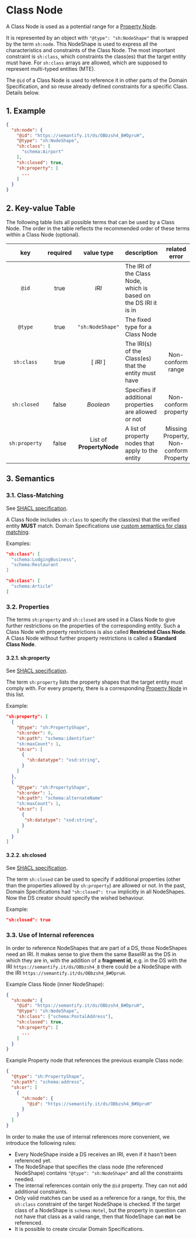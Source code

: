 # Class Node

A Class Node is used as a potential range for a [Property Node](./Property.md).

It is represented by an object with `"@type": "sh:NodeShape"` that is wrapped by the term `sh:node`. This NodeShape is used to express all the characteristics and constraints of the Class Node. The most important constraint is `sh:class`, which constraints the class(es) that the target entity must have. For `sh:class` arrays are allowed, which are supposed to represent multi-typed entities (MTE).

The `@id` of a Class Node is used to reference it in other parts of the Domain Specification, and so reuse already defined constraints for a specific Class. Details below. 

## 1. Example

```json
{
  "sh:node": {
    "@id": "https://semantify.it/ds/OBbzsh4_B#DpruH",
    "@type": "sh:NodeShape",
    "sh:class": [
      "schema:Airport"
    ],
    "sh:closed": true,
    "sh:property": [
      ...
    ]
  }
}
```

## 2. Key-value Table

The following table lists all possible terms that can be used by a Class Node. The order in the table reflects the recommended order of these terms within a Class Node (optional).

| key | required | value type | description | related error |
| :---: | :---: | :---: | :--- | :---: |
| `@id` | true | *IRI* | The IRI of the Class Node, which is based on the DS IRI it is in |
| `@type` | true | `"sh:NodeShape"` | The fixed type for a Class Node |
| `sh:class` | true | [ *IRI* ] | The IRI(s) of the Class(es) that the entity must have | Non-conform range |
| `sh:closed` | false | *Boolean* | Specifies if additional properties are allowed or not | Non-conform property |
| `sh:property` | false | List of **PropertyNode** | A list of property nodes that apply to the entity | Missing Property, Non-conform Property |

## 3. Semantics

### 3.1. Class-Matching

See [SHACL specification](https://www.w3.org/TR/shacl/#ClassConstraintComponent).

A Class Node includes `sh:class` to specify the class(es) that the verified entity **MUST** match. Domain Specifications use [custom semantics for class matching](./../VerificationReport/DS-Verification.md).

Examples:

```JSON
"sh:class": [
  "schema:LodgingBusiness",
  "schema:Restaurant
]
```

```JSON
"sh:class": [
  "schema:Article"
]
```

### 3.2. Properties

The terms `sh:property` and `sh:closed` are used in a Class Node to give further restrictions on the properties of the corresponding entity. Such a Class Node with property restrictions is also called **Restricted Class Node**. A Class Node without further property restrictions is called a **Standard Class Node**.

#### 3.2.1. sh:property

See [SHACL specification](https://www.w3.org/TR/shacl/#PropertyConstraintComponent).

The term `sh:property` lists the property shapes that the target entity must comply with. For every property, there is a corresponding [Property Node](./Property.md) in this list.

Example:

```json
"sh:property": [
  {
    "@type": "sh:PropertyShape",
    "sh:order": 0,
    "sh:path": "schema:identifier"
    "sh:maxCount": 1,
    "sh:or": [
      {
        "sh:datatype": "xsd:string",
      }
    ]
  },
  {
    "@type": "sh:PropertyShape",
    "sh:order": 1,
    "sh:path": "schema:alternateName"
    "sh:maxCount": 1,
    "sh:or": [
      {
       "sh:datatype": "xsd:string",
      }
    ]
  }
]
```

#### 3.2.2. sh:closed

See [SHACL specification](https://www.w3.org/TR/shacl/#ClosedConstraintComponent).

The term `sh:closed` can be used to specify if additional properties (other than the properties allowed by `sh:property`) are allowed or not. In the past, Domain Specifications had `"sh:closed": true` implicitly in all NodeShapes. Now the DS creator should specify the wished behaviour.

Example:

```json
"sh:closed": true
```

### 3.3. Use of Internal references

In order to reference NodeShapes that are part of a DS, those NodeShapes need an IRI. It makes sense to give them the same BaseIRI as the DS in which they are in, with the addition of a **fragment id**, e.g. in the DS with the IRI `https://semantify.it/ds/OBbzsh4_B` there could be a NodeShape with the IRI `https://semantify.it/ds/OBbzsh4_B#DpruH`.

Example Class Node (inner NodeShape):

```json
{
  "sh:node": {
    "@id": "https://semantify.it/ds/OBbzsh4_B#DpruH",
    "@type": "sh:NodeShape",
    "sh:class": ["schema:PostalAddress"],
    "sh:closed": true,
    "sh:property": [
      ...
    ]
  }
}
```

Example Property node that references the previous example Class node:

```json
{
  "@type": "sh:PropertyShape",
  "sh:path": "schema:address",
  "sh:or": [
    {
      "sh:node": {
        "@id": "https://semantify.it/ds/OBbzsh4_B#DpruH"
      }
    }
  ]
}
```

In order to make the use of internal references more convenient, we introduce the following rules:

* Every NodeShape inside a DS receives an IRI, even if it hasn't been referenced yet.
* The NodeShape that specifies the class node (the referenced NodeShape) contains `"@type": "sh:NodeShape"` and all the constraints needed.
* The internal references contain only the `@id` property. They can not add additional constraints.
* Only valid matches can be used as a reference for a range, for this, the `sh:class` constraint of the target NodeShape is checked. If the target class of a NodeShape is `schema:Hotel`, but the property in question can not have that class as a valid range, then that NodeShape can **not** be referenced.
* It is possible to create circular Domain Specifications.